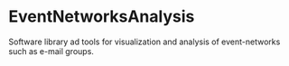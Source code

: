 EventNetworksAnalysis
=====================

Software library ad tools for visualization and analysis of event-networks such as e-mail groups.